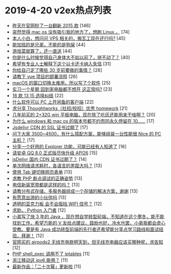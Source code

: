 # 2019-4-20 v2ex热点列表

+ [昨天在官网秒了一台翻新 2015 款](https://www.v2ex.com/t/556952#reply146) [146]
+ [突然觉得 mac os 没有吸引我的地方了，想刷 Linux 。](https://www.v2ex.com/t/557028#reply74) [74]
+ [本人小白，想问问 VPS 相关的，搬瓦工现在还行吗?](https://www.v2ex.com/t/556972#reply45) [45]
+ [能加班的是兄弟，不能的是狗屎](https://www.v2ex.com/t/556961#reply44) [44]
+ [游戏菜就算了，还一直送](https://www.v2ex.com/t/556994#reply44) [44]
+ [你是什么时候觉得自己身体大不如以前了，拼不动了？](https://www.v2ex.com/t/556954#reply40) [40]
+ [希望有专业人士解释下这个以卡还卡纳入失信](https://www.v2ex.com/t/556999#reply31) [31]
+ [你给自己定了哪些 30 岁前要做的事情？](https://www.v2ex.com/t/556988#reply28) [28]
+ [请教下 vue 项目的部署流程](https://www.v2ex.com/t/556960#reply26) [26]
+ [macOS 的窗口切换太难用，所以写了个软件](https://www.v2ex.com/t/557042#reply25) [25]
+ [实习一个星期 回到家电脑都不想开 这正常吗?](https://www.v2ex.com/t/557020#reply23) [23]
+ [18 款 13 15 选择纠结](https://www.v2ex.com/t/557089#reply22) [22]
+ [什么软件可以 PC 上开闲鱼的客户端](https://www.v2ex.com/t/556986#reply22) [22]
+ [求分享 Thoughtworks（社招/校招）优秀 homework](https://www.v2ex.com/t/556968#reply21) [21]
+ [几年前买的 2+32G win 平板电脑，现在除了吃灰还能用来干啥啊？](https://www.v2ex.com/t/556987#reply20) [20]
+ [为什么 windows 和 mac os 的版本号都不约而同永久停留在 10……](https://www.v2ex.com/t/557004#reply17) [17]
+ [Jsdelivr CDN 的 SSL 证书过期了](https://www.v2ex.com/t/557019#reply17) [17]
+ [问下大家 3500~4500，有什么搭配方案，能够组装一台性能很 Nice 的 PC 主机？](https://www.v2ex.com/t/557034#reply17) [17]
+ [分享一个好用的 Explorer 功能，可能已经有人知道了](https://www.v2ex.com/t/557049#reply16) [16]
+ [请安卓 QQ 8.0 正式版尽快升级 API26](https://www.v2ex.com/t/557078#reply15) [15]
+ [jsDelivr 国内 CDN 证书过期了？](https://www.v2ex.com/t/556959#reply14) [14]
+ [单次网络请求耗时，各语言的差距大吗？](https://www.v2ex.com/t/557062#reply13) [13]
+ [使用 Tab 键切换网页表单](https://www.v2ex.com/t/557106#reply13) [13]
+ [求教 PHP 断点调试的正确姿势](https://www.v2ex.com/t/556969#reply13) [13]
+ [电信新装宽带都是这样的吗？](https://www.v2ex.com/t/556996#reply13) [13]
+ [请教分布式存储，多服务器组成一个存储的解决方案，谢谢](https://www.v2ex.com/t/557023#reply13) [13]
+ [有愿意出游的小伙伴吗](https://www.v2ex.com/t/557053#reply13) [13]
+ [透明的亚克力板 会不会阻挡 WIFI 信号？](https://www.v2ex.com/t/557083#reply12) [12]
+ [求助， Python 入门者](https://www.v2ex.com/t/556955#reply12) [12]
+ [小弟写了快 3 年的 Java ，现在想自学转型前端，不知道在这个寒冬，能不能找到工作，希望万能的 V 友给点建议，鼓励也好，冷水也罢，小弟我都会虚心受教。要是有 Java 成功转型前端的先行者还希望能分享点学习路线和面试经验，拜谢！](https://www.v2ex.com/t/556974#reply12) [12]
+ [官网买的 airpods2 无线充电款明天到，但无线充电器应该买哪种呢，求告知](https://www.v2ex.com/t/557011#reply12) [12]
+ [PHP shell_exec 调用不了 iptables](https://www.v2ex.com/t/557071#reply11) [11]
+ [浙江移动这 ipv6 能用？](https://www.v2ex.com/t/556953#reply11) [11]
+ [最新作品：「二十次幂」更新啦](https://www.v2ex.com/t/557010#reply11) [11]
